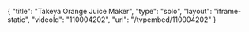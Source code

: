 {
    "title": "Takeya Orange Juice Maker",
    "type": "solo",
    "layout": "iframe-static",
    "videoId": "110004202",
    "url": "\/tvpembed\/110004202"
}